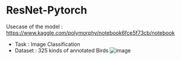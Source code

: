 # ResNet-Pytorch

Usecase of the model :
https://www.kaggle.com/polymorphy/notebook6fce5f73cb/notebook

- Task : Image Classification
- Dataset : 325 kinds of annotated Birds
![image](https://user-images.githubusercontent.com/46921525/158408378-e27ec77f-d529-4f59-8232-554f0647c441.png)
